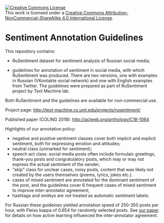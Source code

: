 <a rel="license" href="http://creativecommons.org/licenses/by-nc-sa/4.0/"><img alt="Creative Commons License" style="border-width:0" src="https://i.creativecommons.org/l/by-nc-sa/4.0/88x31.png" /></a><br />This work is licensed under a <a rel="license" href="http://creativecommons.org/licenses/by-nc-sa/4.0/">Creative Commons Attribution-NonCommercial-ShareAlike 4.0 International License</a>.

# Sentiment Annotation Guidelines

This repository contains:
 
- RuSentiment dataset for sentiment analysis of Russian social media;

- guidelines for annotation of sentiment in social media, with which RuSentiment was produced. There are two versions, one with examples in Russian (VKontakte social network) and one with English examples from Twitter. The guidelines were prepared as part of RuSentiment project by Text Machine lab. 

Both RuSentiment and the guidelines are available for non-commercial use.

Project page: http://text-machine.cs.uml.edu/projects/rusentiment/

Published paper (COLING 2018): http://aclweb.org/anthology/C18-1064

Highlights of our annotation policy:

 - negative and positive sentiment classes cover both implicit and explicit sentiment, both for expressing emotion and attitudes;
 - neutral class (unmarked for sentiment);
 - speech act class: social media posts often include formulaic greetings, thank-you posts and congratulatory posts, which may or may not express the actual sentiment of the sender;
 - "skip" class for unclear cases, noisy posts, content that was likely not created by the users themselves (poems, lyrics, jokes etc.).
 - cases of mixed sentiment are annotated for the dominant sentiment of the post, and the guidelines cover 6 frequent cases of mixed sentiment to improve inter-annotator agreement;
 - hashtags and smileys are *not* treated as automatic sentiment labels.
 
For Russian these guideines yielded annotation speed of 250-350 posts per hour, with Fleiss kappa of 0.654 for randomly selected posts. See [our paper](http://aclweb.org/anthology/C18-1064) for details on how active learning influenced the inter-annotator agreement.

